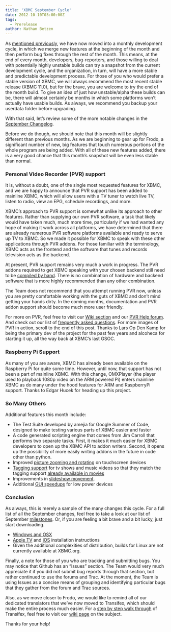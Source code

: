 ```yaml
---
title: 'XBMC September Cycle'
date: 2012-10-10T03:00:00Z
tags:
  - Prerelease
author: Nathan Betzen
---
```

As [mentioned previously](https://kodi.wiki/theuni/2012/04/25/update-grab-bag/ "XBMC April Grab Bag"), we have now moved into a monthly development cycle, in which we merge new features at the beginning of the month and then perform bug fixes through the rest of the month. This means, at the end of every month, developers, bug-reporters, and those willing to deal with potentially highly unstable builds can try a snapshot from the current development cycle, and the organization, in turn, will have a more stable and predictable development process. For those of you who would prefer a stable version of XBMC, we will always recommend the most recent stable release (XBMC 11.0), but for the brave, you are welcome to try the end of the month build. To give an idea of just how unstable/alpha these builds can be, there will almost certainly be months in which some platforms won’t actually have usable builds. As always, we recommend you backup your userdata folder before upgrading.

 With that said, let’s review some of the more notable changes in the  [September Changelog](https://github.com/xbmc/xbmc/issues?milestone=6&state=closed "XBMC September Changelog").

 Before we do though, we should note that this month will be slightly different than previous months. As we are beginning to gear up for Frodo, a significant number of new, big features that touch numerous portions of the whole program are being added. With all of these new features added, there is a very good chance that this month’s snapshot will be even less stable than normal.

 ### Personal Video Recorder (PVR) support

 It is, without a doubt, one of the single most requested features for XBMC, and we are happy to announce that PVR support has been added to mainline XBMC, which will allow users with a TV tuner to watch live TV, listen to radio, view an EPG, schedule recordings, and more.

 XBMC’s approach to PVR support is somewhat unlike its approach to other features. Rather than supplying our own PVR software, a task that likely would have taken much, much more time, particularly if we had wanted any hope of making it work across all platforms, we have determined that there are already numerous PVR software platforms available and ready to serve up TV to XBMC. So we made it possible for XBMC to speak with these other applications through PVR addons. For those familiar with the terminology, XBMC acts as the frontend and the software that tunes and records television acts as the backend.

 At present, PVR support remains very much a work in progress. The PVR addons required to get XBMC speaking with your chosen backend still need to be [compiled by hand](https://github.com/opdenkamp/xbmc-pvr-addons/blob/master/README#L1 "PVR Addon compiling read me"). There is no combination of hardware and backend software that is more highly recommended than any other combination.

 The Team does not recommend that you attempt running PVR now, unless you are pretty comfortable working with the guts of XBMC and don’t mind getting your hands dirty. In the coming months, documentation and PVR addon support should become much more user friendly.

 For more on PVR, feel free to visit our [Wiki section](https://kodi.wiki/view/PVR "XBMC PVR Wiki page") and our [PVR Help forum](https://forum.kodi.tv/forumdisplay.php?fid=167 "PVR Help in the XBMC Forums"). And check out our list of [frequently asked questions](https://kodi.wiki/view/PVR/FAQ "PVR FAQ"). For more images of PVR in action, scroll to the end of this post. Thanks to Lars Op Den Kamp for being the primary dev of the project for the past few years and alcoheca for starting it up, all the way back at XBMC’s last GSOC.

 ### Raspberry Pi Support

 As many of you are aware, XBMC has already been available on the Raspberry Pi for quite some time. However, until now, that support has not been a part of mainline XBMC. With this change, OMXPlayer (the player used to playback 1080p video on the ARM powered Pi) enters mainline XBMC as do many under the hood features for ARM and RaspberryPi support. Thanks to Edgar Hucek for heading up this project.

 ### So Many Others

 Additional features this month include:

 
 * The Test Suite developed by amejia for Google Summer of Code, designed to make testing various parts of XBMC easier and faster
 * A code generated scripting engine that comes from Jim Carroll that performs two separate tasks. First, it makes it much easier for XBMC developers to open up the XBMC API to addon writers. Second, it opens up the possibility of more easily writing addons in the future in code other than python.
 * Improved [picture zooming and rotating](https://github.com/xbmc/xbmc/pull/1268 "Improved picture manipulation on touchscreens") on touchscreen devices
 * [Tagging support](https://github.com/xbmc/xbmc/pull/1400 "Tagging support for tv shows and music videos ") for tv shows and music videos so that they match the tagging support [already available in movies](https://kodi.wiki/natethomas/2012/08/14/xbmc-11-0-july-cycle/ "XBMC July Cycle Movie tagging support")
 * Improvements in [slideshow movement](https://github.com/xbmc/xbmc/pull/1373 "allow moving between images even when zoomed, under certain conditions").
 * Additional [GUI speedups](https://github.com/xbmc/xbmc/pull/1283 "Keep GUIControls alive") for low power devices
 
 ### Conclusion

 As always, this is merely a sample of the many changes this cycle. For a full list of all the September changes, feel free to take a look at our list of September [milestones](https://github.com/xbmc/xbmc/issues?milestone=6&state=closed "September Changelog"). Or, if you are feeling a bit brave and a bit lucky, just start downloading.

 
 * [Windows and OSX](http://mirrors.xbmc.org/snapshots/ "XBMC snapshots for Windows and OSX")
 * [Apple TV](https://kodi.wiki/view/HOW-TO:Install_XBMC_on_Apple_TV_2 "Apple TV instuctions") and [iOS](https://kodi.wiki/view/HOW-TO:Install_XBMC_on_iPad/iPhone/iPod_touch "iOS installation instructions") installation instructions
 * Given the additional complexities of distribution, builds for Linux are not currently available at XBMC.org.
 
 Finally, a note for those of you who are tracking and submitting bugs. You may notice that Github has an “Issues” section. The Team would very much appreciate it if you did not submit bug reports through that section, but rather continued to use the forums and Trac. At the moment, the Team is using Issues as a concise means of grouping and identifying particular bugs that they gather from the forum and Trac sources.

 Also, as we move closer to Frodo, we would like to remind all of our dedicated translators that we’ve now moved to Transifex, which should make the entire process much easier. For a [step by step walk through](https://kodi.wiki/view/Translation_System "The Transifex Guide") of Transifex, feel free to visit our [wiki page](https://kodi.wiki/view/Translation_System "The Transifex Guide") on the subject.

 Thanks for your help!

 